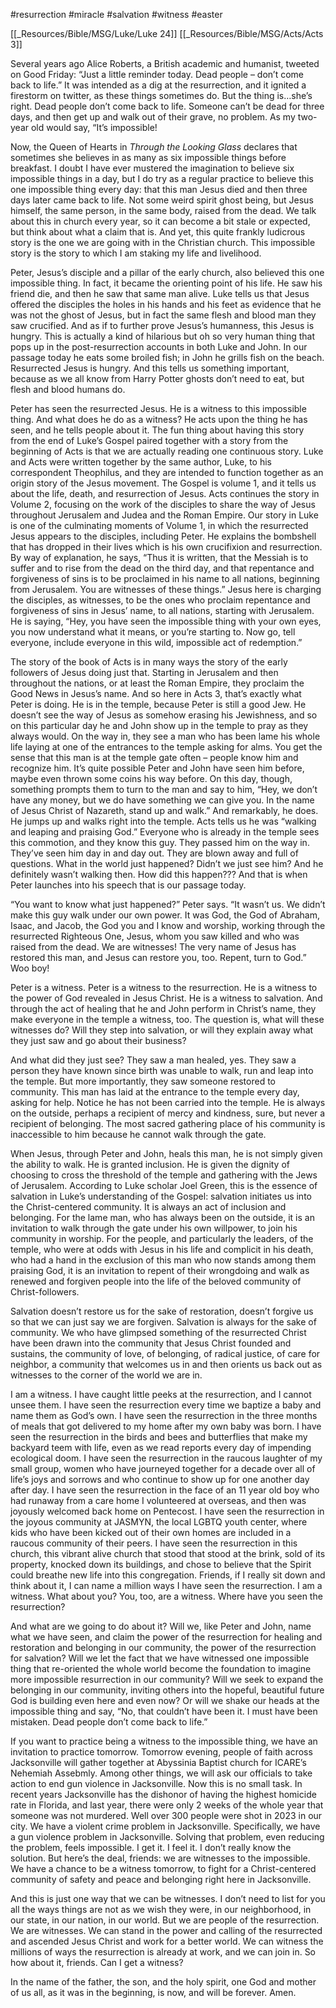 #resurrection #miracle #salvation #witness #easter 


[[_Resources/Bible/MSG/Luke/Luke 24]]
[[_Resources/Bible/MSG/Acts/Acts 3]]

Several years ago Alice Roberts, a British academic and humanist, tweeted on Good Friday: “Just a little reminder today. Dead people – don’t come back to life.” It was intended as a dig at the resurrection, and it ignited a firestorm on twitter, as these things sometimes do. But the thing is…she’s right. Dead people don’t come back to life. Someone can’t be dead for three days, and then get up and walk out of their grave, no problem. As my two-year old would say, “It’s impossible!

Now, the Queen of Hearts in _Through the Looking Glass_ declares that sometimes she believes in as many as six impossible things before breakfast. I doubt I have ever mustered the imagination to believe six impossible things in a day, but I do try as a regular practice to believe this one impossible thing every day: that this man Jesus died and then three days later came back to life. Not some weird spirit ghost being, but Jesus himself, the same person, in the same body, raised from the dead. We talk about this in church every year, so it can become a bit stale or expected, but think about what a claim that is. And yet, this quite frankly ludicrous story is the one we are going with in the Christian church. This impossible story is the story to which I am staking my life and livelihood.

Peter, Jesus’s disciple and a pillar of the early church, also believed this one impossible thing. In fact, it became the orienting point of his life. He saw his friend die, and then he saw that same man alive. Luke tells us that Jesus offered the disciples the holes in his hands and his feet as evidence that he was not the ghost of Jesus, but in fact the same flesh and blood man they saw crucified. And as if to further prove Jesus’s humanness, this Jesus is hungry. This is actually a kind of hilarious but oh so very human thing that pops up in the post-resurrection accounts in both Luke and John. In our passage today he eats some broiled fish; in John he grills fish on the beach. Resurrected Jesus is hungry. And this tells us something important, because as we all know from Harry Potter ghosts don’t need to eat, but flesh and blood humans do.

Peter has seen the resurrected Jesus. He is a witness to this impossible thing. And what does he do as a witness? He acts upon the thing he has seen, and he tells people about it. The fun thing about having this story from the end of Luke’s Gospel paired together with a story from the beginning of Acts is that we are actually reading one continuous story. Luke and Acts were written together by the same author, Luke, to his correspondent Theophilus, and they are intended to function together as an origin story of the Jesus movement. The Gospel is volume 1, and it tells us about the life, death, and resurrection of Jesus. Acts continues the story in Volume 2, focusing on the work of the disciples to share the way of Jesus throughout Jerusalem and Judea and the Roman Empire. Our story in Luke is one of the culminating moments of Volume 1, in which the resurrected Jesus appears to the disciples, including Peter. He explains the bombshell that has dropped in their lives which is his own crucifixion and resurrection. By way of explanation, he says, “Thus it is written, that the Messiah is to suffer and to rise from the dead on the third day, and that repentance and forgiveness of sins is to be proclaimed in his name to all nations, beginning from Jerusalem. You are witnesses of these things.” Jesus here is charging the disciples, as witnesses, to be the ones who proclaim repentance and forgiveness of sins in Jesus’ name, to all nations, starting with Jerusalem. He is saying, “Hey, you have seen the impossible thing with your own eyes, you now understand what it means, or you’re starting to. Now go, tell everyone, include everyone in this wild, impossible act of redemption.”

The story of the book of Acts is in many ways the story of the early followers of Jesus doing just that. Starting in Jerusalem and then throughout the nations, or at least the Roman Empire, they proclaim the Good News in Jesus’s name. And so here in Acts 3, that’s exactly what Peter is doing. He is in the temple, because Peter is still a good Jew. He doesn’t see the way of Jesus as somehow erasing his Jewishness, and so on this particular day he and John show up in the temple to pray as they always would. On the way in, they see a man who has been lame his whole life laying at one of the entrances to the temple asking for alms. You get the sense that this man is at the temple gate often – people know him and recognize him. It’s quite possible Peter and John have seen him before, maybe even thrown some coins his way before. On this day, though, something prompts them to turn to the man and say to him, “Hey, we don’t have any money, but we do have something we can give you. In the name of Jesus Christ of Nazareth, stand up and walk.” And remarkably, he does. He jumps up and walks right into the temple. Acts tells us he was “walking and leaping and praising God.” Everyone who is already in the temple sees this commotion, and they know this guy. They passed him on the way in. They’ve seen him day in and day out. They are blown away and full of questions. What in the world just happened? Didn’t we just see him? And he definitely wasn’t walking then. How did this happen??? And that is when Peter launches into his speech that is our passage today.

“You want to know what just happened?” Peter says. “It wasn’t us. We didn’t make this guy walk under our own power. It was God, the God of Abraham, Isaac, and Jacob, the God you and I know and worship, working through the resurrected Righteous One, Jesus, whom you saw killed and who was raised from the dead. We are witnesses! The very name of Jesus has restored this man, and Jesus can restore you, too. Repent, turn to God.” Woo boy!

Peter is a witness. Peter is a witness to the resurrection. He is a witness to the power of God revealed in Jesus Christ. He is a witness to salvation. And through the act of healing that he and John perform in Christ’s name, they make everyone in the temple a witness, too. The question is, what will these witnesses do? Will they step into salvation, or will they explain away what they just saw and go about their business?

And what did they just see? They saw a man healed, yes. They saw a person they have known since birth was unable to walk, run and leap into the temple. But more importantly, they saw someone restored to community. This man has laid at the entrance to the temple every day, asking for help. Notice he has not been carried into the temple. He is always on the outside, perhaps a recipient of mercy and kindness, sure, but never a recipient of belonging. The most sacred gathering place of his community is inaccessible to him because he cannot walk through the gate.

When Jesus, through Peter and John, heals this man, he is not simply given the ability to walk. He is granted inclusion. He is given the dignity of choosing to cross the threshold of the temple and gathering with the Jews of Jerusalem. According to Luke scholar Joel Green, this is the essence of salvation in Luke’s understanding of the Gospel: salvation initiates us into the Christ-centered community. It is always an act of inclusion and belonging. For the lame man, who has always been on the outside, it is an invitation to walk through the gate under his own willpower, to join his community in worship. For the people, and particularly the leaders, of the temple, who were at odds with Jesus in his life and complicit in his death, who had a hand in the exclusion of this man who now stands among them praising God, it is an invitation to repent of their wrongdoing and walk as renewed and forgiven people into the life of the beloved community of Christ-followers.

Salvation doesn’t restore us for the sake of restoration, doesn’t forgive us so that we can just say we are forgiven. Salvation is always for the sake of community. We who have glimpsed something of the resurrected Christ have been drawn into the community that Jesus Christ founded and sustains, the community of love, of belonging, of radical justice, of care for neighbor, a community that welcomes us in and then orients us back out as witnesses to the corner of the world we are in.

I am a witness. I have caught little peeks at the resurrection, and I cannot unsee them. I have seen the resurrection every time we baptize a baby and name them as God’s own. I have seen the resurrection in the three months of meals that got delivered to my home after my own baby was born. I have seen the resurrection in the birds and bees and butterflies that make my backyard teem with life, even as we read reports every day of impending ecological doom. I have seen the resurrection in the raucous laughter of my small group, women who have journeyed together for a decade over all of life’s joys and sorrows and who continue to show up for one another day after day. I have seen the resurrection in the face of an 11 year old boy who had runaway from a care home I volunteered at overseas, and then was joyously welcomed back home on Pentecost. I have seen the resurrection in the joyous community at JASMYN, the local LGBTQ youth center, where kids who have been kicked out of their own homes are included in a raucous community of their peers. I have seen the resurrection in this church, this vibrant alive church that stood that stood at the brink, sold of its property, knocked down its buildings, and chose to believe that the Spirit could breathe new life into this congregation. Friends, if I really sit down and think about it, I can name a million ways I have seen the resurrection. I am a witness. What about you? You, too, are a witness. Where have you seen the resurrection?

And what are we going to do about it? Will we, like Peter and John, name what we have seen, and claim the power of the resurrection for healing and restoration and belonging in our community, the power of the resurrection for salvation? Will we let the fact that we have witnessed one impossible thing that re-oriented the whole world become the foundation to imagine more impossible resurrection in our community? Will we seek to expand the belonging in our community, inviting others into the hopeful, beautiful future God is building even here and even now? Or will we shake our heads at the impossible thing and say, “No, that couldn’t have been it. I must have been mistaken. Dead people don’t come back to life.”

If you want to practice being a witness to the impossible thing, we have an invitation to practice tomorrow. Tomorrow evening, people of faith across Jacksonville will gather together at Abyssinia Baptist church for ICARE’s Nehemiah Assebmly. Among other things, we will ask our officials to take action to end gun violence in Jacksonville. Now this is no small task. In recent years Jacksonville has the dishonor of having the highest homicide rate in Florida, and last year, there were only 2 weeks of the whole year that someone was not murdered. Well over 300 people were shot in 2023 in our city. We have a violent crime problem in Jacksonville. Specifically, we have a gun violence problem in Jacksonville. Solving that problem, even reducing the problem, feels impossible. I get it. I feel it. I don’t really know the solution. But here’s the deal, friends: we are witnesses to the impossible. We have a chance to be a witness tomorrow, to fight for a Christ-centered community of safety and peace and belonging right here in Jacksonville.

And this is just one way that we can be witnesses. I don’t need to list for you all the ways things are not as we wish they were, in our neighborhood, in our state, in our nation, in our world. But we are people of the resurrection. We are witnesses. We can stand in the power and calling of the resurrected and ascended Jesus Christ and work for a better world. We can witness the millions of ways the resurrection is already at work, and we can join in. So how about it, friends. Can I get a witness?

In the name of the father, the son, and the holy spirit, one God and mother of us all, as it was in the beginning, is now, and will be forever. Amen.